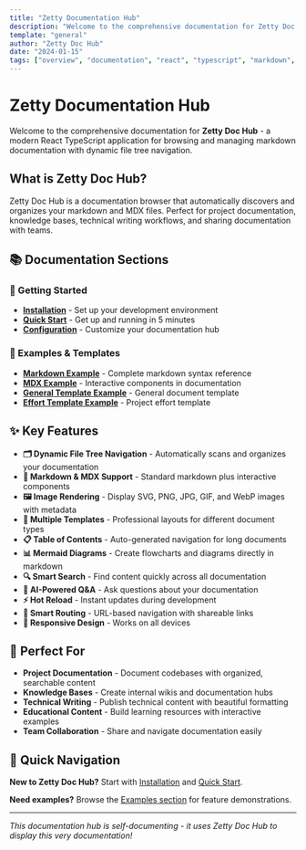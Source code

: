 ```yaml
---
title: "Zetty Documentation Hub"
description: "Welcome to the comprehensive documentation for Zetty Doc Hub - a modern React TypeScript application for browsing and managing markdown documentation"
template: "general"
author: "Zetty Doc Hub"
date: "2024-01-15"
tags: ["overview", "documentation", "react", "typescript", "markdown", "mdx", "introduction"]
---
```


# Zetty Documentation Hub

Welcome to the comprehensive documentation for **Zetty Doc Hub** - a modern React TypeScript application for browsing and managing markdown documentation with dynamic file tree navigation.

## What is Zetty Doc Hub?

Zetty Doc Hub is a documentation browser that automatically discovers and organizes your markdown and MDX files. Perfect for project documentation, knowledge bases, technical writing workflows, and sharing documentation with teams.

## 📚 Documentation Sections

### 🚀 Getting Started

- **[Installation](./getting-started/installation.md)** - Set up your development environment
- **[Quick Start](./getting-started/quick-start.md)** - Get up and running in 5 minutes
- **[Configuration](./getting-started/configuration.mdx)** - Customize your documentation hub

### 📖 Examples & Templates

- **[Markdown Example](./examples/markdown-example.md)** - Complete markdown syntax reference
- **[MDX Example](./examples/mdx-example.mdx)** - Interactive components in documentation
- **[General Template Example](./examples/general-template-example.md)** - General document template
- **[Effort Template Example](./examples/effort-example.md)** - Project effort template

## ✨ Key Features

- **🗂️ Dynamic File Tree Navigation** - Automatically scans and organizes your documentation
- **📝 Markdown & MDX Support** - Standard markdown plus interactive components
- **🖼️ Image Rendering** - Display SVG, PNG, JPG, GIF, and WebP images with metadata
- **🎨 Multiple Templates** - Professional layouts for different document types
- **📋 Table of Contents** - Auto-generated navigation for long documents
- **📊 Mermaid Diagrams** - Create flowcharts and diagrams directly in markdown
- **🔍 Smart Search** - Find content quickly across all documentation
- **🤖 AI-Powered Q&A** - Ask questions about your documentation
- **⚡ Hot Reload** - Instant updates during development
- **🔗 Smart Routing** - URL-based navigation with shareable links
- **📱 Responsive Design** - Works on all devices

## 🎯 Perfect For

- **Project Documentation** - Document codebases with organized, searchable content
- **Knowledge Bases** - Create internal wikis and documentation hubs
- **Technical Writing** - Publish technical content with beautiful formatting  
- **Educational Content** - Build learning resources with interactive examples
- **Team Collaboration** - Share and navigate documentation easily

## 🚀 Quick Navigation

**New to Zetty Doc Hub?** Start with [Installation](./getting-started/installation.md) and [Quick Start](./getting-started/quick-start.md).

**Need examples?** Browse the [Examples section](./examples/markdown-example.md) for feature demonstrations.

---

*This documentation hub is self-documenting - it uses Zetty Doc Hub to display this very documentation!*
